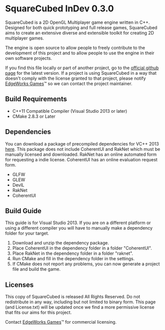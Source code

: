 SquareCubed InDev 0.3.0
=======================
SquareCubed is a 2D OpenGL Multiplayer game engine written
in C++. Designed for both quick prototyping and full release
games, SquareCubed aims to create an extensive diverse and
extensible toolkit for creating 2D multiplayer games.

The engine is open source to allow people to freely
contribute to the development of this project and to allow
people to use the engine in their own software projects.

If you find this file locally or part of another project, go
to the [official github page](https://github.com/LaylConway/SquareCubed/)
for the latest version. If a project is using SquareCubed in
a way that doesn't comply with the license granted to that
project, please notify [EdgeWorks Games](http://edgeworksgames.com/home/contact)&trade;
so we can contact the project maintainer.

Build Requirements
------------------
- C++11 Compatible Compiler (Visual Studio 2013 or later)
- CMake 2.8.3 or Later

Dependencies
------------
You can download a package of precompiled dependencies for VC++ 2013 [here](https://dl.dropboxusercontent.com/u/69844866/Dependencies.zip).
This package does not include CoherentUI and RakNet which must be manually licensed and downloaded.
RakNet has an online automated form for requesting a indie license.
CoherentUI has an online evaluation request form.
- GLFW
- GLEW
- DevIL
- RakNet
- CoherentUI

Build Guide
-----------
This guide is for Visual Studio 2013. If you are on a different platform or using a different compiler you will have to manually make a dependency folder for your target.

1. Download and unzip the dependency package.
2. Place CoherentUI in the dependency folder in a folder "CoherentUI".
3. Place RakNet in the dependency folder in a folder "raknet".
4. Run CMake and fill in the dependency folder in the settings.
5. If CMake does not report any problems, you can now generate a project file and build the game.

Licenses
--------
This copy of SquareCubed is released All Rights Reserved.
Do not redistribute in any way, including but not limited
to binary form. This page (and License.txt) will be updated
once we find a more permissive license that fits our aims
for this project.

Contact [EdgeWorks Games](http://EdgeWorksGames.com/Home/Contact)&trade; for commercial licensing.
